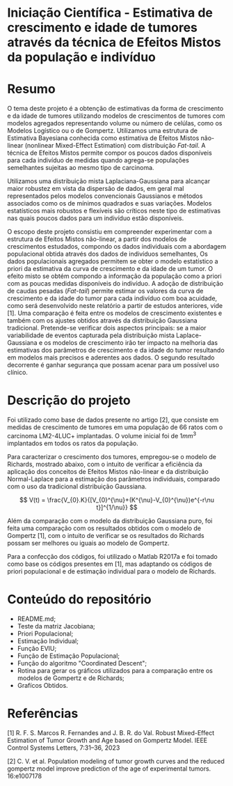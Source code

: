# Iniciação Científica - Estimativa de crescimento e idade de tumores através da técnica de Efeitos Mistos da população e indivíduo

# Resumo

O tema deste projeto é a obtenção de estimativas da forma de crescimento e da idade de tumores utilizando modelos de crescimentos de tumores com modelos agregados representando volume ou número de celúlas, como os Modelos Logístico ou o de Gompertz. Utilizamos uma estrutura de Estimativa Bayesiana conhecida como estimativa de Efeitos Mistos não-linear (nonlinear Mixed-Effect Estimation) com distribuição $\textit{Fat-tail}$. A técnica de Efeitos Mistos permite compor os poucos dados disponíveis para cada indivíduo de medidas quando agrega-se populações semelhantes sujeitas ao mesmo tipo de carcinoma.

Utilizamos uma distribuição mista Laplaciana-Gaussiana para alcançar maior robustez em vista da dispersão de dados, em geral mal representados pelos modelos convencionais Gaussianos e métodos associados como os de mínimos quadrados e suas variações. Modelos estatísticos mais robustos e flexíveis são críticos neste tipo de estimativas nas quais poucos dados para um indivíduo estão disponíveis. 

O escopo deste projeto consistiu em compreender experimentar com a estrutura de Efeitos Mistos não-linear, a partir dos modelos de crescimentos estudados, compondo os dados individuais com a abordagem populacional obtida através dos dados de indivíduos semelhantes, Os dados populacionais agregados permitem se obter o modelo estatístico a priori da estimativa da curva de crescimento e da idade de um tumor. O efeito misto se obtém compondo a informação da população como a priori com as poucas medidas disponíveis do indivíduo. A adoção de distribuição de caudas pesadas ($\textit{Fat-tail}$) permite estimar os valores da curva de crescimento e da idade do tumor para cada indivíduo com boa acuidade, como será desenvolvido neste relatório a partir de estudos anteriores, vide [1].  Uma comparação é feita entre os modelos de crescimento existentes e também com os ajustes obtidos através da distribuição Gaussiana tradicional. Pretende-se verificar dois aspectos principais: se a maior variabilidade de eventos capturada pela distribuição mista Laplace-Gaussiana e os modelos de crescimento irão ter impacto na melhoria das estimativas dos parâmetros de crescimento e da idade do tumor resultando em modelos mais precisos e aderentes aos dados. O segundo resultado decorrente é ganhar segurança que possam acenar para um possível uso clínico.


# Descrição do projeto

Foi utilizado como base de dados presente no artigo [2], que consiste em medidas de crescimento de tumores em uma população de 66 ratos com o carcinoma LM2-4LUC+ implantadas. O volume inicial foi de $1{mm^3}$ implantados em todos os ratos da população. 

Para caracterizar o crescimento dos tumores, empregou-se o modelo de Richards, mostrado abaixo, com o intuito de verificar a eficiência da aplicação dos conceitos de Efeitos Mistos não-linear e da distribuição Normal-Laplace para a estimação dos parâmetros individuais, comparado com o uso da tradicional distribuição Gaussiana.

$$
    V(t) = \frac{V_{0}.K}{[V_{0}^{\nu}+(K^{\nu}-V_{0}^{\nu})e^{-r\nu t}]^{1/\nu}}
$$

Além da comparação com o modelo da distribuição Gaussiana puro, foi feita uma comparação com os resultados obtidos com o modelo de Gompertz [1], com o intuito de verificar se os resultados do Richards possam ser melhores ou iguais ao modelo de Gompertz.

Para a confecção dos códigos, foi utilizado o Matlab R2017a e foi tomado como base os códigos presentes em [1], mas adaptando os códigos de priori populacional e de estimação individual para o modelo de Richards.

# Conteúdo do repositório

- README.md;
- Teste da matriz Jacobiana;
- Priori Populacional;
- Estimação Individual;
- Função EVIU;
- Função de Estimação Populacional;
- Função do algoritmo "Coordinated Descent";
- Rotina para gerar os gráficos utilizados para a comparação entre os modelos de Gompertz e de Richards;
- Grafícos Obtidos.

# Referências
[1] R. F. S. Marcos R. Fernandes and J. B. R. do Val. Robust Mixed-Effect Estimation of Tumor Growth and Age based on Gompertz Model. IEEE Control Systems Letters, 7:31–36, 2023

[2] C. V. et al. Population modeling of tumor growth curves and the reduced gompertz model improve prediction of the age of experimental tumors. 16:e1007178
